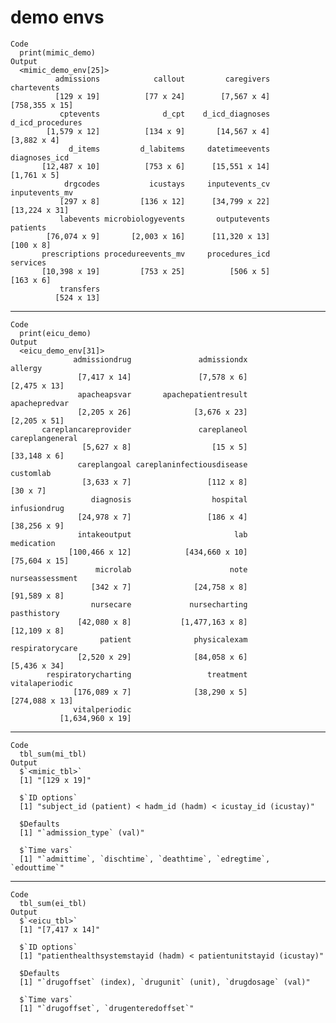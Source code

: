 # demo envs

    Code
      print(mimic_demo)
    Output
      <mimic_demo_env[25]>
              admissions            callout         caregivers        chartevents 
              [129 x 19]          [77 x 24]        [7,567 x 4]     [758,355 x 15] 
               cptevents              d_cpt    d_icd_diagnoses   d_icd_procedures 
            [1,579 x 12]          [134 x 9]       [14,567 x 4]        [3,882 x 4] 
                 d_items         d_labitems     datetimeevents      diagnoses_icd 
           [12,487 x 10]          [753 x 6]      [15,551 x 14]        [1,761 x 5] 
                drgcodes           icustays     inputevents_cv     inputevents_mv 
               [297 x 8]         [136 x 12]      [34,799 x 22]      [13,224 x 31] 
               labevents microbiologyevents       outputevents           patients 
            [76,074 x 9]       [2,003 x 16]      [11,320 x 13]          [100 x 8] 
           prescriptions procedureevents_mv     procedures_icd           services 
           [10,398 x 19]         [753 x 25]          [506 x 5]          [163 x 6] 
               transfers 
              [524 x 13] 

---

    Code
      print(eicu_demo)
    Output
      <eicu_demo_env[31]>
                  admissiondrug               admissiondx                   allergy 
                   [7,417 x 14]               [7,578 x 6]              [2,475 x 13] 
                   apacheapsvar       apachepatientresult             apachepredvar 
                   [2,205 x 26]              [3,676 x 23]              [2,205 x 51] 
           careplancareprovider               careplaneol           careplangeneral 
                    [5,627 x 8]                  [15 x 5]              [33,148 x 6] 
                   careplangoal careplaninfectiousdisease                 customlab 
                    [3,633 x 7]                 [112 x 8]                  [30 x 7] 
                      diagnosis                  hospital              infusiondrug 
                   [24,978 x 7]                 [186 x 4]              [38,256 x 9] 
                   intakeoutput                       lab                medication 
                 [100,466 x 12]            [434,660 x 10]             [75,604 x 15] 
                       microlab                      note           nurseassessment 
                      [342 x 7]              [24,758 x 8]              [91,589 x 8] 
                      nursecare             nursecharting               pasthistory 
                   [42,080 x 8]           [1,477,163 x 8]              [12,109 x 8] 
                        patient              physicalexam           respiratorycare 
                   [2,520 x 29]              [84,058 x 6]              [5,436 x 34] 
            respiratorycharting                 treatment            vitalaperiodic 
                  [176,089 x 7]              [38,290 x 5]            [274,088 x 13] 
                  vitalperiodic 
               [1,634,960 x 19] 

---

    Code
      tbl_sum(mi_tbl)
    Output
      $`<mimic_tbl>`
      [1] "[129 x 19]"
      
      $`ID options`
      [1] "subject_id (patient) < hadm_id (hadm) < icustay_id (icustay)"
      
      $Defaults
      [1] "`admission_type` (val)"
      
      $`Time vars`
      [1] "`admittime`, `dischtime`, `deathtime`, `edregtime`, `edouttime`"
      

---

    Code
      tbl_sum(ei_tbl)
    Output
      $`<eicu_tbl>`
      [1] "[7,417 x 14]"
      
      $`ID options`
      [1] "patienthealthsystemstayid (hadm) < patientunitstayid (icustay)"
      
      $Defaults
      [1] "`drugoffset` (index), `drugunit` (unit), `drugdosage` (val)"
      
      $`Time vars`
      [1] "`drugoffset`, `drugenteredoffset`"
      

